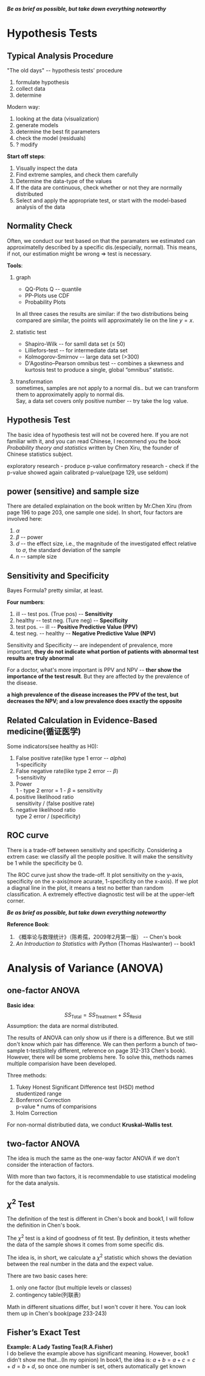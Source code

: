 ***Be as brief as possible, but take down everything noteworthy***

# Hypothesis Tests

## Typical Analysis Procedure
"The old days" -- hypothesis tests' procedure  
1. formulate hypothesis
2. collect data
3. determine

Modern way:  
1. looking at the data (visualization)
2. generate models
3. determine the best fit parameters
4. check the model (residuals)
5. ? modify

**Start off steps**:  
1. Visually inspect the data
2. Find extreme samples, and check them carefully
3. Determine the data-type of the values
4. If the data are continuous, check whether or not they are normally distributed
5. Select and apply the appropriate test, or start with the model-based analysis of the data

## Normality Check
Often, we conduct our test based on that the paramaters we estimated can approximatelly described by a specific dis.(especially, normal). This means, if not, our estimation might be wrong $\Rightarrow$ test is necessary.

**Tools**:  
1. graph  
    * QQ-Plots Q -- quantile
    * PP-Plots use CDF
    * Probability Plots

    In all three cases the results are similar: if the two distributions being compared are similar, the points will approximately lie on the line $y=x$.
2. statistic test  
    * Shapiro-Wilk -- for samll data set ($\le$ 50)
    * Lilliefors-test -- for intermediate data set
    * Kolmogorov-Smirnov -- large data set (>300)
    * D'Agostino–Pearson omnibus test -- combines a skewness and kurtosis test to produce a single, global “omnibus” statistic.
3. transformation  
    sometimes, samples are not apply to a normal dis.. but we can transform them to approximatelly apply to normal dis.  
    Say, a data set covers only positive number -- try take the $\log$ value.

## Hypothesis Test

The basic idea of hypothesis test will not be covered here. If you are not familiar with it, and you can read Chinese, I recommend you the book *Probability theory and statistics* written by Chen Xiru, the founder of Chinese statistics subject.

exploratory research - produce p-value
confirmatory research - check if the p-value showed again
calibrated p-value(page 129, use seldom)

## power (sensitive) and sample size
There are detailed explaination on the book written by Mr.Chen Xiru (from page
196 to page 203, one sample one side). In short, four factors are involved here:  
1. $\alpha$
2. $\beta$ -- power
3. $d$ -- the effect size, i.e., the magnitude of the investigated effect relative to $\sigma$, the standard deviation of the sample
4. $n$ -- sample size

## Sensitivity and Specificity
Bayes Formula? pretty similar, at least.

**Four numbers**:  
1. ill -- test pos. (True pos) -- **Sensitivity**
2. healthy -- test neg. (Ture neg) -- **Specificity**
4. test pos. -- ill -- **Positive Predictive Value (PPV)**
4. test neg. -- healthy -- **Negative Predictive Value (NPV)**

Sensitivity and Specificity -- are independent of prevalence, more important, **they do not indicate what portion of patients with abnormal test results are truly abnormal**

For a doctor, what's more important is PPV and NPV -- **ther show the importance of the test result**. But they are affected by the prevalence of the disease.

**a high prevalence of the disease increases the PPV of the test, but decreases the NPV; and a low prevalence does exactly the opposite**

## Related Calculation in Evidence-Based medicine(循证医学)
Some indicators(see healthy as H0):  
1. False positive rate(like type 1 error -- $alpha$)  
    1-specificity
2. False negative rate(like type 2 error -- $\beta$)  
    1-sensitivity
3. Power  
    1 - type 2 error = 1 - $\beta$ = sensitivity
4. positive likelihood ratio  
    sensitivity / (false positive rate)
5. negative likelihood ratio  
    type 2 error / (specificity)

## ROC curve
There is a trade-off between sensitivity and specificity. Considering a extrem case: we classify all the people positive. It will make the sensitivity be 1 while the specificity be 0.

The ROC curve just show the trade-off. It plot sensitivity on the y-axis, specificity on the x-axis(more acurate, 1-specificity on the x-axis). If we plot a diagnal line in the plot, it means a test no better than random classification. A extremely effective diagnostic test will be at the upper-left corner.





***Be as brief as possible, but take down everything noteworthy***

**Reference Book**:  
1. 《概率论与数理统计》（陈希孺，2009年2月第一版） -- Chen's book
2. *An Introduction to Statistics with Python* (Thomas Haslwanter) -- book1

# Analysis of Variance (ANOVA)

## one-factor ANOVA
**Basic idea**:  
$$SS_{\text{Total}} = SS_{\text{Treatment}} + SS_{\text{Resid}}$$
Assumption: the data are normal distributed.

The results of ANOVA can only show us if there is a difference. But we still don't know which pair has difference. We can then perform a bunch of two-sample
t-test(slitely different, reference on page 312-313 Chen's book). However, there
will be some problems here. To solve this, methods names multiple comparision
have been developed.

Three methods:  
1. Tukey Honest Significant Difference test (HSD) method  
    studentized range
2. Bonferroni Correction  
    p-value * nums of comparisions
3. Holm Correction

For non-normal distributied data, we conduct **Kruskal–Wallis test**.

## two-factor ANOVA
The idea is much the same as the one-way factor ANOVA if we don't consider the
interaction of factors.

With more than two factors, it is recommendable to use statistical modeling
for the data analysis.


## $\chi^{2}$ Test
The definition of the test is different in Chen's book and book1, I will follow 
the definition in Chen's book.

The $\chi^{2}$ test is a kind of goodness of fit test. By definition, it tests
whether the data of the sample shows it comes from some specific dis. 

The idea is, in short, we calculate a $\chi^{2}$ statistic which shows the
deviation between the real number in the data and the expect value.

There are two basic cases here:  
1. only one factor (but multiple levels or classes)
2. contingency table(列联表)

Math in different situations differ, but I won't cover it here. You can look
them up in Chen's book(page 233-243)

## Fisher’s Exact Test
**Example: A Lady Tasting Tea(R.A.Fisher)**  
I do believe the example above has significant meaning. However, book1 didn't
show me that...(In my opinion)
In book1, the idea is: $a+b=a+c=c+d=b+d$, so once one number is set, others automatically get known
